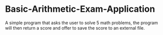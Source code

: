 # Basic-Arithmetic-Exam-Application
A simple program that asks the user to solve 5 math problems, the program will then return a score and offer to save the score to an external file.
